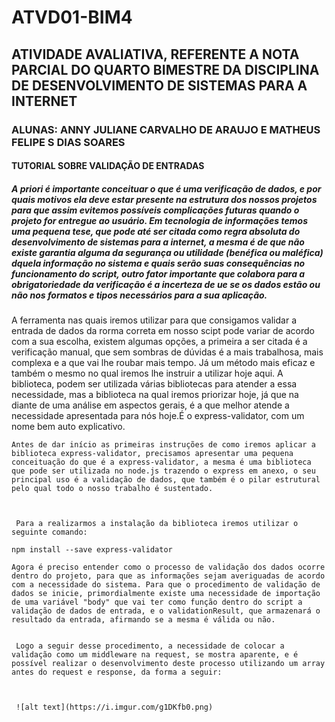 # ATVD01-BIM4
## ATIVIDADE AVALIATIVA, REFERENTE A NOTA PARCIAL DO QUARTO BIMESTRE DA DISCIPLINA DE DESENVOLVIMENTO DE SISTEMAS PARA A INTERNET 
### ALUNAS: ANNY JULIANE CARVALHO DE ARAUJO E MATHEUS FELIPE S DIAS SOARES
#### TUTORIAL SOBRE VALIDAÇÃO DE ENTRADAS

    
    
   
       
#####       A priori é importante conceituar o que é uma verificação de dados, e por quais motivos ela deve estar presente na estrutura dos nossos projetos para que assim evitemos possíveis complicações futuras quando o projeto for entregue ao usuário. Em tecnologia de informações temos uma pequena tese, que pode até ser citada como regra absoluta do desenvolvimento de sistemas para a internet, a mesma é de que não existe garantia alguma da segurança ou utilidade (benéfica ou maléfica) dquela informação no sistema e quais serão suas consequências no funcionamento do script, outro fator importante que colabora para a obrigatoriedade da verificação é a incerteza de ue se  os dados estão ou não nos formatos e tipos necessários para a sua aplicação.  
 
   
   A ferramenta  nas quais iremos utilizar para que consigamos validar a entrada de dados da rorma correta em nosso scipt pode variar de acordo com a sua escolha, existem algumas opções, a primeira a ser citada é a verificação manual, que sem sombras de dúvidas é a mais trabalhosa, mais complexa e a que vai lhe roubar mais tempo. Já um método mais eficaz e também o mesmo no qual iremos lhe instruir a utilizar hoje aqui. A biblioteca, podem ser utilizada várias bibliotecas para atender a essa necessidade, mas a biblioteca na qual iremos priorizar hoje, já que na diante de uma análise em aspectos gerais, é a que melhor atende a necessidade apresentada para nós hoje.É o express-validator, com um nome bem auto explicativo.
   
    Antes de dar início as primeiras instruções de como iremos aplicar a biblioteca express-validator, precisamos apresentar uma pequena conceituação do que é a express-validator, a mesma é uma biblioteca que pode ser utilizada no node.js trazendo o express em anexo, o seu principal uso é a validação de dados, que também é o pilar estrutural pelo qual todo o nosso trabalho é sustentado.
    
    
    
     Para a realizarmos a instalação da biblioteca iremos utilizar o seguinte comando:
     
   <pre><code>npm install --save express-validator</code></pre>
   
    Agora é preciso entender como o processo de validação dos dados ocorre dentro do projeto, para que as informações sejam averiguadas de acordo com a necessidade do sistema. Para que o procedimento de validação de dados se inicie, primordialmente existe uma necessidade de importação de uma variável "body" que vai ter como função dentro do script a validação de dados de entrada, e o validationResult, que armazenará o resultado da entrada, afirmando se a mesma é válida ou não.
    
    
     Logo a seguir desse procedimento, a necessidade de colocar a validação como um middleware na request, se mostra aparente, e é possível realizar o desenvolvimento deste processo utilizando um array antes do request e response, da forma a seguir:
     
     
     
     ![alt text](https://i.imgur.com/g1DKfb0.png)
     
     
     
     

    
     
     
